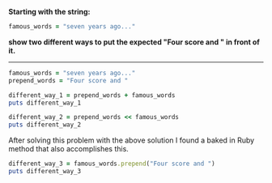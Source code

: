 **Starting with the string:**
```ruby
famous_words = "seven years ago..."
```
**show two different ways to put the expected "Four score and " in front of it.**
***
```ruby
famous_words = "seven years ago..."
prepend_words = "Four score and "

different_way_1 = prepend_words + famous_words
puts different_way_1

different_way_2 = prepend_words << famous_words
puts different_way_2
```
After solving this problem with the above solution I found a baked in Ruby method that also accomplishes this.
```ruby
different_way_3 = famous_words.prepend("Four score and ")
puts different_way_3
```